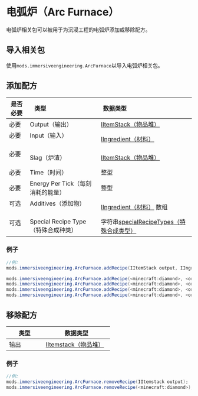 # 电弧炉（Arc Furnace）
电弧炉相关包可以被用于为沉浸工程的电弧炉添加或移除配方。

## 导入相关包
使用`mods.immersiveengineering.ArcFurnace`以导入电弧炉相关包。

## 添加配方

|是否必要 |类型                             |数据类型                                        										|
|--------|---------------------------------|------------------------------------------------------------------------------------------|
|必要    |Output（输出）                    |[IItemStack（物品堆）](/Vanilla/Items/IItemStack/) 													|
|必要    |Input（输入）                     |[IIngredient（材料）](/Vanilla/Variable_Types/IIngredient/)      									|
|必要    |Slag（炉渣）                      |[IItemStack（物品堆）](/Vanilla/Items/IItemStack/)													|
|必要    |Time（时间）                      |整型																					|
|必要    |Energy Per Tick（每刻消耗的能量）  |整型																					|
|可选    |Additives（添加物）               |[IIngredient（材料）](/Vanilla/Variable_Types/IIngredient/) 数组								|
|可选    |Special Recipe Type（特殊合成种类）|字符串[specialRecipeTypes（特殊合成类型）](/Mods/Immersive_Engineering/Variables/SpecialRecipeTypes.md/)  |


### 例子
```JAVA
//例:
mods.immersiveengineering.ArcFurnace.addRecipe(IItemStack output, IIngredient input, IItemStack slag, int time, int energyPerTick, @Optional IIngredient[] additives, @Optional String specialRecipeType);

mods.immersiveengineering.ArcFurnace.addRecipe(<minecraft:diamond>, <ore:logWood>, <minecraft:dirt>, 2000, 2048);
mods.immersiveengineering.ArcFurnace.addRecipe(<minecraft:diamond>, <ore:logWood>, <minecraft:dirt>, 2000, 2048, [<ore:oreIron>, <ore:oreGold>]);
mods.immersiveengineering.ArcFurnace.addRecipe(<minecraft:diamond>, <ore:logWood>, <minecraft:dirt>, 2000, 2048, [<ore:oreIron>, <ore:oreGold>], "Ores");
mods.immersiveengineering.ArcFurnace.addRecipe(<minecraft:diamond>, <ore:logWood>, <minecraft:dirt>, 2000, 2048, [<ore:oreIron>, <ore:oreGold>], "Alloying");
```



## 移除配方

|类型              |数据类型                                          |
|------------------|---------------------------------------------------|
|输出              |[IItemstack（物品堆）](/Vanilla/Items/IItemStack/)   |


### 例子
```JAVA
//例:
mods.immersiveengineering.ArcFurnace.removeRecipe(IItemstack output);
mods.immersiveengineering.ArcFurnace.removeRecipe(<minecraft:diamond>);
```
